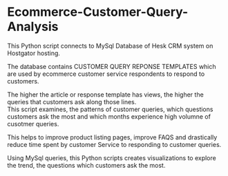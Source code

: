 # Ecommerce-Customer-Query-Analysis

<p>This Python script connects to MySql Database of Hesk CRM system on Hostgator hosting.</p>
<p>The database contains CUSTOMER QUERY REPONSE TEMPLATES which are used by ecommerce customer service respondents to respond to customers.</p> 
<p>The higher the article or response template has views, the higher the queries that customers ask along those lines.<br>
This script examines, the patterns of customer queries, which questions customers ask the most and which months experience high volumne of cusotmer queries. </p>
<p>This helps to improve product listing pages, improve FAQS and drastically reduce time spent by customer Service to responding to customer queries.</p>
Using MySql queries, this Python scripts creates visualizations to explore the trend, the questions which customers ask the most.
